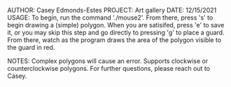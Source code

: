 AUTHOR: Casey Edmonds-Estes
PROJECT: Art gallery
DATE: 12/15/2021
USAGE:
To begin, run the command './mouse2'. From there, press 's' to begin drawing a (simple)
polygon. When you are satisifed, press 'e' to save it, or you may skip this step and go 
directly to pressing 'g' to place a guard. From there, watch as the program draws the area
of the polygon visible to the guard in red.

NOTES:
Complex polygons will cause an error. Supports clockwise or counterclockwise polygons. For
further questions, please reach out to Casey.
